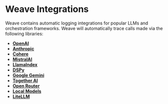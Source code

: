# Weave Integrations

Weave contains automatic logging integrations for popular LLMs and orchestration frameworks. Weave will automatically trace calls made via the following libraries:

  - **[OpenAI](/guides/integrations/openai)**
  - **[Anthropic](/guides/integrations/anthropic)**
  - **[Cohere](/guides/integrations/cohere)**
  - **[MistralAI](/guides/integrations/mistralai)**
  - **[LlamaIndex](/guides/integrations/llamaindex)**
  - **[DSPy](/guides/integrations/dspy)**
  - **[Google Gemini](/guides/integrations/google-gemini)**
  - **[Together AI](/guides/integrations/together-ai)**
  - **[Open Router](/guides/integrations/open-router)**
  - **[Local Models](/guides/integrations/local_models)**
  - **[LiteLLM](/guides/integrations/litellm)**
